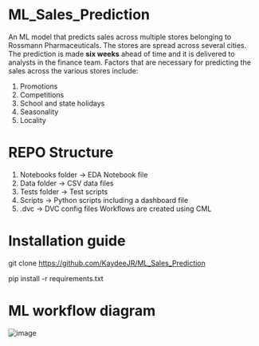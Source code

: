 # **ML_Sales_Prediction**
An ML model that predicts sales across multiple stores belonging to Rossmann Pharmaceuticals. The stores are spread across several cities. The prediction is made **six weeks** ahead of time and it is delivered to analysts in the finance team. 
Factors that are necessary for predicting the sales across the various stores include:
  1) Promotions
  2) Competitions
  3) School and state holidays
  4) Seasonality
  5) Locality
# REPO Structure
1) Notebooks folder -> EDA Notebook file
2) Data folder -> CSV data files
3) Tests folder -> Test scripts
4) Scripts -> Python scripts including a dashboard file
5) .dvc -> DVC config files
Workflows are created using CML
# Installation guide
git clone https://github.com/KaydeeJR/ML_Sales_Prediction

pip install -r requirements.txt
# ML workflow diagram
![image](https://user-images.githubusercontent.com/38001939/189538722-3906672c-3ac8-4ebd-91b0-d26b2ddbdaab.png)

